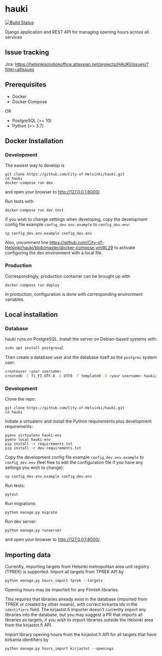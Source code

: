 # hauki

[![Build Status](https://dev.azure.com/City-of-Helsinki/infra/_apis/build/status/hauki/City-of-Helsinki.hauki?branchName=master)](https://dev.azure.com/City-of-Helsinki/infra/_build/latest?definitionId=14&branchName=master)

Django application and REST API for managing opening hours across all services

## Issue tracking
Jira: https://helsinkisolutionoffice.atlassian.net/projects/HAUKI/issues/?filter=allissues

## Prerequisites

* Docker
* Docker Compose

OR

* PostgreSQL (>= 10)
* Python (>= 3.7)

## Docker Installation

### Development

The easiest way to develop is

```
git clone https://github.com/City-of-Helsinki/hauki.git
cd hauki
docker-compose run dev
```

and open your browser to http://127.0.0.1:8000/.

Run tests with 

```
docker-compose run dev test
```

If you wish to change settings when developing, copy the development config file example `config_dev.env.example`
to `config_dev.env`:
```
cp config_dev.env.example config_dev.env
```

Also, uncomment line https://github.com/City-of-Helsinki/hauki/blob/master/docker-compose.yml#L29 to activate
configuring the dev environment with a local file.

### Production

Correspondingly, production container can be brought up with

```
docker-compose run deploy
```

In production, configuration is done with corresponding environment variables.

## Local installation

### Database

hauki runs on PostgreSQL. Install the server on Debian-based systems with:

```bash
sudo apt install postgresql
```

Then create a database user and the database itself as the `postgres` system user:

```bash
createuser <your username>
createdb -l fi_FI.UTF-8 -E UTF8 -T template0 -O <your username> hauki;'
```

### Development

Clone the repo:
```
git clone https://github.com/City-of-Helsinki/hauki.git
cd hauki
```

Initiate a virtualenv and install the Python requirements plus development requirements:
```
pyenv virtualenv hauki-env
pyenv local hauki-env
pip install -r requirements.txt
pip install -r dev-requirements.txt
```

Copy the development config file example `config_dev.env.example` to `config_dev.env` 
(feel free to edit the configuration file if you have any settings you wish to change):
```
cp config_dev.env.example config_dev.env
```

Run tests:
```
pytest
```

Run migrations:
```
python manage.py migrate
```

Run dev server:
```
python manage.py runserver
```
and open your browser to http://127.0.0.1:8000/.

## Importing data

Currently, importing targets from Helsinki metropolitan area unit registry (TPREK) is supported. Import all targets from TPREK API by
```
python manage.py hours_import tprek --targets
```

Opening hours may be imported for any Finnish libraries.

This requires that libraries already exist in the database (imported from TPREK or created by other means), with correct kirkanta ids in the `identifiers` field. The kirjastot.fi importer doesn't currently import any libraries into the database, but you may suggest a PR that imports all libraries as targets, if you wish to import libraries outside the Helsinki area from the kirjastot.fi API.

Import library opening hours from the kirjastot.fi API for all targets that have kirkanta identifiers by
```
python manage.py hours_import kirjastot --openings
```
